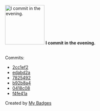 <img src="https://github.com/my-badges/my-badges/blob/master/src/all-badges/time-of-commit/evening-commits.png?raw=true" alt="I commit in the evening." title="I commit in the evening." width="128">
<strong>I commit in the evening.</strong>
<br><br>

Commits:

- <a href="https://github.com/tarcisio/tarcisio.dev/commit/2cc1ef2c187fc018417f2586657df48bef54ad32">2cc1ef2</a>
- <a href="https://github.com/miaversa/sr/commit/edabd2ac6dca1103696a93bae0b8d1d6d569e287">edabd2a</a>
- <a href="https://github.com/miaversa/sr/commit/78254926e9d20a8f170d9f03352df78248d5fcda">7825492</a>
- <a href="https://github.com/miaversa/sr/commit/b92b8a44130a6c371a316aa4d527ed92231bcf73">b92b8a4</a>
- <a href="https://github.com/miaversa/statico/commit/0418c0841d50092b6062488b71a2dc3bd4d1edf6">0418c08</a>
- <a href="https://github.com/miaversa/statico/commit/f4fe41a47533d7fee3a2ca597f0f849af97c7c64">f4fe41a</a>


Created by <a href="https://github.com/my-badges/my-badges">My Badges</a>